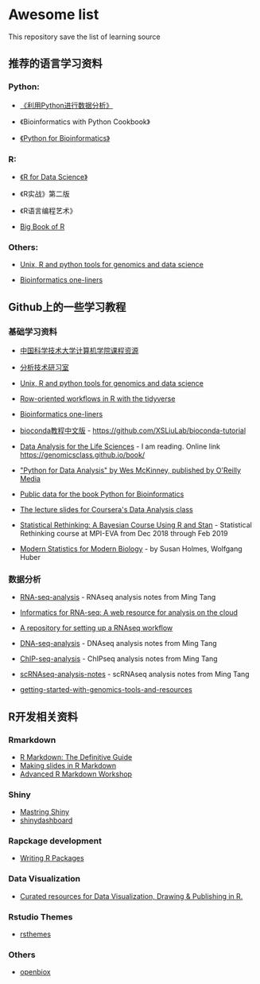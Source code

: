 # Awesome list  

This repository save the list of learning source  

## 推荐的语言学习资料  

### Python:

- [《利用Python进行数据分析》](https://www.jianshu.com/nb/19743417)

- 《Bioinformatics with Python Cookbook》

- [《Python for Bioinformatics》](https://github.com/XSLiuLab/Py4Bio)



### R:

- [《R for Data Science》](http://r4ds.had.co.nz/)

- 《R实战》第二版

- 《R语言编程艺术》

- [Big Book of R](https://www.bigbookofr.com/index.html)


### Others:  

- [Unix, R and python tools for genomics and data science](https://github.com/XSLiuLab/getting-started-with-genomics-tools-and-resources)

- [Bioinformatics one-liners](https://github.com/crazyhottommy/bioinformatics-one-liners)


## Github上的一些学习教程  

### 基础学习资料  

+ [中国科学技术大学计算机学院课程资源](https://github.com/USTC-Resource/USTC-Course)  

+ [分析技术研习室](https://xsliulab.github.io/Workshop/)

- [Unix, R and python tools for genomics and data science](https://github.com/XSLiuLab/getting-started-with-genomics-tools-and-resources)

- [Row-oriented workflows in R with the tidyverse](https://github.com/XSLiuLab/row-oriented-workflows)

- [Bioinformatics one-liners](https://github.com/XSLiuLab/oneliners)

- [bioconda教程中文版](https://github.com/XSLiuLab/bioconda-tutorial) - https://github.com/XSLiuLab/bioconda-tutorial

- [Data Analysis for the Life Sciences](https://github.com/XSLiuLab/labs) - I am reading. Online link https://genomicsclass.github.io/book/

- ["Python for Data Analysis" by Wes McKinney, published by O'Reilly Media](https://github.com/XSLiuLab/pydata-book)

- [Public data for the book Python for Bioinformatics](https://github.com/XSLiuLab/Py4Bio)

- [The lecture slides for Coursera's Data Analysis class](https://github.com/XSLiuLab/dataanalysis)

- [Statistical Rethinking: A Bayesian Course Using R and Stan](https://github.com/XSLiuLab/statrethinking_winter2019) - Statistical Rethinking course at MPI-EVA from Dec 2018 through Feb 2019

- [Modern Statistics for Modern Biology](https://www.huber.embl.de/msmb/) - by Susan Holmes, Wolfgang Huber



### 数据分析

- [RNA-seq-analysis](https://github.com/XSLiuLab/RNA-seq-analysis) - RNAseq analysis notes from Ming Tang

- [Informatics for RNA-seq: A web resource for analysis on the cloud](https://github.com/XSLiuLab/rnaseq_tutorial)

- [A repository for setting up a RNAseq workflow](https://github.com/XSLiuLab/RNAseq-workflow)

- [DNA-seq-analysis](https://github.com/XSLiuLab/DNA-seq-analysis) - DNAseq analysis notes from Ming Tang

- [ChIP-seq-analysis](https://github.com/XSLiuLab/ChIP-seq-analysis) - ChIPseq analysis notes from Ming Tang  

- [scRNAseq-analysis-notes](https://github.com/crazyhottommy/scRNAseq-analysis-notes) - scRNAseq analysis notes from Ming Tang  

- [getting-started-with-genomics-tools-and-resources](https://github.com/crazyhottommy/getting-started-with-genomics-tools-and-resources)


## R开发相关资料  

### Rmarkdown  

- [R Markdown: The Definitive Guide](https://bookdown.org/yihui/rmarkdown/)  
- [Making slides in R Markdown](https://arm.rbind.io/slides/xaringan.html#1)  
- [Advanced R Markdown Workshop](http://arm.rbind.io/)  

### Shiny  

- [Mastring Shiny](https://mastering-shiny.org/index.html)  
- [shinydashboard](https://rstudio.github.io/shinydashboard/index.html)  


### Rapckage development  

- [Writing R Packages](http://www.danieldsjoberg.com/writing-R-packages/#1)  

### Data Visualization

- [Curated resources for Data Visualization, Drawing & Publishing in R.](https://krzjoa.github.io/awesome-r-dataviz/#/)


### Rstudio Themes  
- [rsthemes](https://www.garrickadenbuie.com/project/rsthemes/)  

### Others  
- [openbiox](https://github.com/openbiox)

